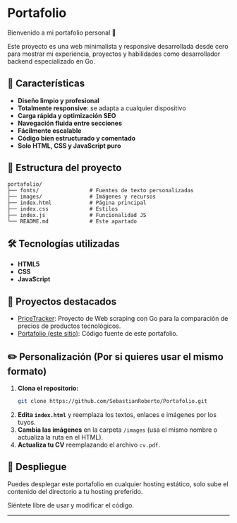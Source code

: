 # Portafolio

Bienvenido a mi portafolio personal 🚀

Este proyecto es una web minimalista y responsive desarrollada desde cero para mostrar mi experiencia, proyectos y habilidades como desarrollador backend especializado en Go.

## 🌟 Características

- **Diseño limpio y profesional**
- **Totalmente responsive**: se adapta a cualquier dispositivo
- **Carga rápida y optimización SEO**
- **Navegación fluida entre secciones**
- **Fácilmente escalable**
- **Código bien estructurado y comentado**
- **Solo HTML, CSS y JavaScript puro**

## 📁 Estructura del proyecto

```
portafolio/
├── fonts/                # Fuentes de texto personalizadas
├── images/               # Imágenes y recursos
├── index.html            # Página principal
├── index.css             # Estilos
├── index.js              # Funcionalidad JS
└── README.md             # Este apartado
```

## 🛠️ Tecnologías utilizadas

- **HTML5**
- **CSS** 
- **JavaScript**

## 🔗 Proyectos destacados

- [PriceTracker](https://github.com/SebastianRoberto/PriceTracker): Proyecto de Web scraping con Go para la comparación de precios de productos tecnológicos.
- [Portafolio (este sitio)](https://github.com/SebastianRoberto/Portafolio): Código fuente de este portafolio.

## ✏️ Personalización (Por si quieres usar el mismo formato)

1. **Clona el repositorio:**
   ```bash
   git clone https://github.com/SebastianRoberto/Portafolio.git
   ```
2. **Edita `index.html`** y reemplaza los textos, enlaces e imágenes por los tuyos.
3. **Cambia las imágenes** en la carpeta `/images` (usa el mismo nombre o actualiza la ruta en el HTML).
4. **Actualiza tu CV** reemplazando el archivo `cv.pdf`.

## 🚀 Despliegue

Puedes desplegar este portafolio en cualquier hosting estático, solo sube el contenido del directorio a tu hosting preferido.

Siéntete libre de usar y modificar el código.

---
